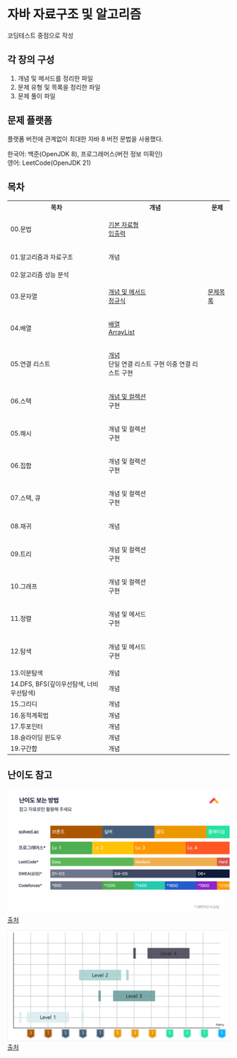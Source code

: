 # 자바 자료구조 및 알고리즘

코딩테스트 중점으로 작성

## 각 장의 구성

1. 개념 및 메서드를 정리한 파일
2. 문제 유형 및 목록을 정리한 파일
3. 문제 풀이 파일

## 문제 플랫폼

플랫폼 버전에 관계없이 최대한 자바 8 버전 문법을 사용했다.

한국어: 백준(OpenJDK 8), 프로그래머스(버전 정보 미확인) </br>
영어: LeetCode(OpenJDK 21)

## 목차

<table>
<tr>
<th>목차</th>
<th>개념</th>
<th>문제</th>
</tr>

<tr>
<td>00.문법</td>
<td>

[기본 자료형](/00.Syntax/기본자료형.md) </br>
[입출력](/00.Syntax/입출력.md)

</td>
<td></td>
</tr>

<tr>
<td>01.알고리즘과 자료구조</td>
<td>

개념

</td>
<td></td>
</tr>

<tr>
<td>02.알고리즘 성능 분석</td>
<td>

<!-- [자료형](/00.Syntax/) </br>
[입출력](/00.Syntax/) </br>
[정규식](/00.Syntax/) </br> -->

</td>
<td></td>
</tr>

<tr>
<td>03.문자열</td>
<td>

[개념 및 메서드](/03.String/문자열.md) </br>
[정규식](/03.String/정규식.md)

</td>
<td>

[문제목록](/03.String/문제목록.md)

</td>
</tr>

<tr>
<td>04.배열</td>
<td>

[배열](/04.Array/배열.md)</br>
[ArrayList](/04.Array/ArrayList.md)

</td>
<td></td>
</tr>

<tr>
<td>05.연결 리스트</td>
<td>

[개념](/05.LinkedList/연결%20리스트.md) </br>
단일 연결 리스트 구현
이중 연결 리스트 구현

</td>
<td></td>
</tr>

<tr>
<td>06.스택</td>
<td>

[개념 및 컬렉션](/06.Stack/스택.md) </br>
구현

</td>
<td></td>
</tr>

<tr>
<td>05.해시</td>
<td>

개념 및 컬렉션 </br>
구현

</td>
<td></td>
</tr>

<tr>
<td>06.집합</td>
<td>

개념 및 컬렉션 </br>
구현

</td>
<td></td>
</tr>

<tr>
<td>07.스택, 큐</td>
<td>

개념 및 컬렉션 </br>
구현

</td>
<td></td>
</tr>

<tr>
<td>08.재귀</td>
<td>

개념

</td>
<td></td>
</tr>

<tr>
<td>09.트리</td>
<td>

개념 및 컬렉션 </br>
구현

</td>
<td></td>
</tr>

<tr>
<td>10.그래프</td>
<td>

개념 및 컬렉션 </br>
구현

</td>
<td></td>
</tr>

<tr>
<td>11.정렬</td>
<td>

개념 및 메서드 </br>
구현

</td>
<td></td>
</tr>

<tr>
<td>12.탐색</td>
<td>

개념 및 메서드 </br>
구현

</td>
<td></td>
</tr>

<tr>
<td>13.이분탐색</td>
<td>
개념
</td>
<td></td>
</tr>

<tr>
<td>14.DFS, BFS(깊이우선탐색, 너비우선탐색)</td>
<td>
개념 
</td>
<td></td>
</tr>

<tr>
<td>15.그리디</td>
<td>
개념 
</td>
<td></td>
</tr>

<tr>
<td>16.동적계획법</td>
<td>
개념 
</td>
<td></td>
</tr>

<tr>
<td>17.투포인터</td>
<td>
개념 
</td>
<td></td>
</tr>

<tr>
<td>18.슬라이딩 윈도우</td>
<td>
개념 
</td>
<td></td>
</tr>

<tr>
<td>19.구간합</td>
<td>
개념 
</td>
<td></td>
</tr>

</table>

## 난이도 참고

![Image](/난이도%20참고%2001.webp)
[출처](https://www.slideshare.net/slideshow/kucc-2022-4/251739276)

![Image](/난이도%20참고%2002.png)
[출처](https://haesoo9410.tistory.com/351)

<!-- 혹시 모를 진행상태바 표기 예제
![](https://progress-bar.xyz/26/?scale=27&&width=500&color=babaca&suffix=/27) -->
